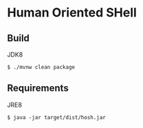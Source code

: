 # Human Oriented SHell

## Build

JDK8

`$ ./mvnw clean package`

## Requirements

JRE8

`$ java -jar target/dist/hosh.jar`

